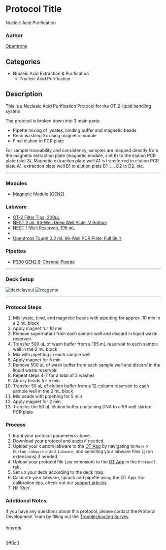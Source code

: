 # Protocol Title 
Nucleic Acid Purification

### Author
[Opentrons](https://opentrons.com/)



## Categories
* Nucleic Acid Extraction & Purification
	* Nucleic Acid Purification

## Description
This is a Nucleaic Acid Purification Protocol for the OT-2 liquid handling system

The protocol is broken down into 3 main parts:
* Pipette mixing of lysates, binding buffer and magnetic beads
* Bead washing 3x using magnetic module
* Final elution to PCR plate

For sample traceability and consistency, samples are mapped directly from the magnetic extraction plate (magnetic module, slot 6) to the elution PCR plate (slot 3). Magnetic extraction plate well A1 is transferred to elution PCR plate A1, extraction plate well B1 to elution plate B1, ..., D2 to D2, etc.

---

### Modules
* [Magnetic Module (GEN2)](https://shop.opentrons.com/collections/hardware-modules/products/magdeck)

### Labware
* [OT-2 Filter Tips, 200µL](https://shop.opentrons.com/opentrons-200ul-filter-tips/)
* [NEST 2 mL 96-Well Deep Well Plate, V Bottom](https://shop.opentrons.com/nest-2-ml-96-well-deep-well-plate-v-bottom/)
* [NEST 1-Well Reservoir, 195 mL](https://shop.opentrons.com/nest-1-well-reservoirs-195-ml/)
* 
* [Opentrons Tough 0.2 mL 96-Well PCR Plate, Full Skirt](https://shop.opentrons.com/tough-0.2-ml-96-well-pcr-plate-full-skirt/)


### Pipettes
* [P300 GEN2 8-Channel Pipette](https://shop.opentrons.com/8-channel-electronic-pipette/)

---

### Deck Setup
![deck layout](https://opentrons-protocol-library-website.s3.amazonaws.com/custom-README-images/0ff0c3/deck.png)
![reagents](https://opentrons-protocol-library-website.s3.amazonaws.com/custom-README-images/0ff0c3/liquids.png)


---

### Protocol Steps
1. Mix lysate, bind, and magnetic beads with pipetting for approx. 10 min in a 2 mL block
2. Apply magnet for 10 min 
3. Remove supernatant from each sample well and discard in liquid waste reservoir. 
4. Transfer 500 uL of wash buffer from a 195 mL reservoir to each sample well in the 2 mL block
5. Mix with pipetting in each sample well
6. Apply magnet for 5 min
7. Remove 500 uL of wash buffer from each sample well and discard in the liquid waste reservoir.
8. Repeat steps 4-7 for a total of 3 washes
9. Air dry beads for 5 min
10. Transfer 50 uL of elution buffer from a 12-column reservoir to each sample well in the 2 mL block 
11. Mix beads with pipetting for 5 min
12. Apply magnet for 2 min
13. Transfer the 50 uL elution buffer containing DNA to a 96 well skirted PCR plate

### Process
1. Input your protocol parameters above.
2. Download your protocol and unzip if needed.
3. Upload your custom labware to the [OT App](https://opentrons.com/ot-app) by navigating to `More` > `Custom Labware` > `Add Labware`, and selecting your labware files (.json extensions) if needed.
4. Upload your protocol file (.py extension) to the [OT App](https://opentrons.com/ot-app) in the `Protocol` tab.
5. Set up your deck according to the deck map.
6. Calibrate your labware, tiprack and pipette using the OT App. For calibration tips, check out our [support articles](https://support.opentrons.com/en/collections/1559720-guide-for-getting-started-with-the-ot-2).
7. Hit 'Run'.

### Additional Notes
If you have any questions about this protocol, please contact the Protocol Development Team by filling out the [Troubleshooting Survey](https://protocol-troubleshooting.paperform.co/).

###### Internal
0ff0c3
